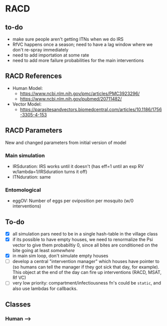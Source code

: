 # RACD

## to-do
  * make sure people aren't getting ITNs when we do IRS
  * RfVC happens once a season; need to have a lag window where we don't re-spray immediately
  * need to add importation at some rate
  * need to add more failure probabilities for the main interventions



<!-- # RACD
stochastic simulation of reactive case detection for p. falciparum

* RACD is an R package that implements the individual based model in C++11/14 (requires C++11/14 compatible compiler). It can be installed from github with `devtools::install_github(repo = "slwu89/RACD",subdir = "RACD")`

We are currently working to extend the RACD package to include mosquito dynamics (a standalone mosquito simulator can be found in Auxiliary folder).

<!-- ## RACD Work Queue (from JM)
1. Calculate mosquito population size required to generate required EIR - DONE
2. Link vector model to human model in malaria IBM (see MalariaODEVectorsOnlyMay30.R, reference https://parasitesandvectors.biomedcentral.com/articles/10.1186/1756-3305-4-153) - IN PROGRESS
3. Incorporate targeted interventions (all 3 interventions: RACD, etc.) - NEED TO HEAR FROM MICHELLE
4. Visualize targeted interventions - NOT YET
5. Incorporate possibility for seasonality in mosquito numbers - NOT YET (easy though, just implement forcing on K)
6. Validate human model - HOW TO VALIDATE?
7. Make sure that functions all make sense - NOTHING YET
8. Validate modified treatment node in human model - NOT SURE WHAT THIS MEANS -->

## RACD References
* Human Model:
  * https://www.ncbi.nlm.nih.gov/pmc/articles/PMC3923296/
  * https://www.ncbi.nlm.nih.gov/pubmed/20711482/
* Vector Model:
  * https://parasitesandvectors.biomedcentral.com/articles/10.1186/1756-3305-4-153

## RACD Parameters

New and changed parameters from initial version of model

### Main simulation

  * IRSduration: IRS works until it doesn't (has eff=1 until an exp RV w/lambda=1/IRSduration turns it off)
  * ITNduration: same

### Entomological

  * eggOV: Number of eggs per oviposition per mosquito (w/0 interventions)

## To-do

  - [x] all simulation pars need to be in a single hash-table in the village class
  - [x] if its possible to have empty houses, we need to renormalize the Psi vector to give them probabiltiy 0, since all bites are conditioned on the bite going at least _somewhere_
  - [x] in main sim loop, don't simulate empty houses
  - [ ] develop a central "intervention manager" which houses have pointer to (so humans can tell the manager if they got sick that day, for example). This object at the end of the day can fire up interventions (RACD, MSAT, Rf VC)
  - [ ] very low priority: compartment/infectiousness fn's could be `static`, and also use lambdas for callbacks.

## Classes

### Human -->
